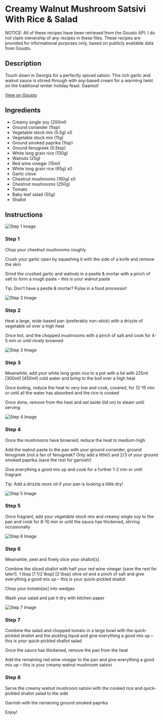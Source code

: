 # Creamy Walnut Mushroom Satsivi With Rice & Salad

NOTICE: All of these recipes have been retrieved from the Gousto API. I do not claim ownership of any recipes in these files. These recipes are provided for informational purposes only, based on publicly available data from Gousto.

## Description

Touch down in Georgia for a perfectly spiced satsivi. This rich garlic and walnut sauce is stirred through with soy-based cream for a warming twist on the traditional winter holiday feast. Gaamot!

[View on Gousto](https://www.gousto.co.uk/recipes/cookbook/creamy-walnut-mushroom-satsivi-with-rice-salad)

## Ingredients

- Creamy single soy (200ml)
- Ground coriander (1tsp)
- Vegetable stock mix (5.5g) x0
- Vegetable stock mix (11g)
- Ground smoked paprika (1tsp)
- Ground fenugreek (0.5tsp)
- White long grain rice (130g)
- Walnuts (25g)
- Red wine vinegar (15ml)
- White long grain rice (65g) x0
- Garlic clove
- Chestnut mushrooms (160g) x0
- Chestnut mushrooms (250g)
- Tomato
- Baby leaf salad (50g)
- Shallot

## Instructions

![Step 1 Image](https://production-media.gousto.co.uk/cms/recipe-step-image/Step-1-1670926953874-x200.jpg)

### Step 1

Chop your chestnut mushrooms roughly

Crush your garlic open by squashing it with the side of a knife and remove the skin

Grind the crushed garlic and walnuts in a pestle & mortar with a pinch of salt to form a rough paste – this is your walnut paste

Tip: Don't have a pestle & mortar? Pulse in a food processor!

![Step 2 Image](https://production-media.gousto.co.uk/cms/recipe-step-image/Step-2-1670926958468-x200.jpg)

### Step 2

Heat a large, wide-based pan (preferably non-stick) with a drizzle of vegetable oil over a high heat

Once hot, and the chopped mushrooms with a pinch of salt and cook for 4-5 min or until nicely browned

![Step 3 Image](https://production-media.gousto.co.uk/cms/recipe-step-image/Step-3-1670926963851-x200.jpg)

### Step 3

Meanwhile, add your white long grain rice to a pot with a lid with 225ml <span class="text-purple">[300ml]</span> <span class="text-danger">[450ml]</span> cold water and bring to the boil over a high heat

Once boiling, reduce the heat to very low and cook, covered, for 12-15 min or until all the water has absorbed and the rice is cooked

Once done, remove from the heat and set aside (lid on) to steam until serving

![Step 4 Image](https://production-media.gousto.co.uk/cms/recipe-step-image/Step-4-1670926971553-x200.jpg)

### Step 4

Once the mushrooms have browned, reduce the heat to medium-high

Add the walnut paste to the pan with your ground coriander, ground fenugreek (not a fan of fenugreek? Only add a little!) and 2/3 of your ground smoked paprika (save the rest for garnish!)

Give everything a good mix up and cook for a further 1-2 min or until fragrant

Tip: Add a drizzle more oil if your pan is looking a little dry!

![Step 5 Image](https://production-media.gousto.co.uk/cms/recipe-step-image/Step-5-1670927091961-x200.jpg)

### Step 5

Once fragrant, add your vegetable stock mix and creamy single soy to the pan and cook for 8-10 min or until the sauce has thickened, stirring occasionally

![Step 6 Image](https://production-media.gousto.co.uk/cms/recipe-step-image/Step-6-1670927098888-x200.jpg)

### Step 6

Meanwhile, peel and finely slice your shallot[s]

Combine the sliced shallot with half your red wine vinegar (save the rest for later!), 1 tbsp <span class="text-purple">[1 1/2 tbsp]</span> <span class="text-danger">[2 tbsp]</span> olive oil and a pinch of salt and give everything a good mix up – this is your quick-pickled shallot

Chop your tomato[es]<span class="text-danger"> </span>into wedges

Wash your salad and pat it dry with kitchen paper

![Step 7 Image](https://production-media.gousto.co.uk/cms/recipe-step-image/Step-7-1670927144421-x200.jpg)

### Step 7

Combine the salad and chopped tomato in a large bowl with the quick-pickled shallot and the pickling liquid and give everything a good mix up – this is your quick-pickled shallot salad

Once the sauce has thickened, remove the pan from the heat

Add the remaining red wine vinegar to the pan and give everything a good mix up – this is your creamy walnut mushroom satsivi

### Step 8

Serve the creamy walnut mushroom satsivi with the cooked rice and quick-pickled shallot salad to the side

Garnish with the remaining ground smoked paprika

Enjoy!

